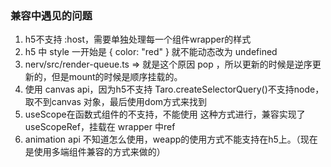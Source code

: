 ### 兼容中遇见的问题

1. h5不支持 :host，需要单独处理每一个组件wrapper的样式
2. h5 中 style 一开始是 { color: "red" } 就不能动态改为 undefined
3. nerv/src/render-queue.ts => 就是这个原因 pop ，所以更新的时候是逆序更新的，但是mount的时候是顺序挂载的。
4. 使用 canvas api，因为h5不支持 Taro.createSelectorQuery()不支持node，取不到canvas 对象，最后使用dom方式来找到
5. useScope在函数式组件的不支持，不能使用 这种方式进行，兼容实现了 useScopeRef，挂载在 wrapper 中ref
6. animation api 不知道怎么使用，weapp的使用方式不能支持在h5上。（现在是使用多端组件兼容的方式来做的）
